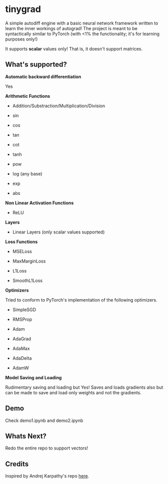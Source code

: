 # tinygrad

A simple autodiff engine with a basic neural network framework written to learn the inner workings of autograd! The project is meant to be syntactically similar to PyTorch (with <1% the functionality; it's for learning purposes only!)

It supports **scalar** values only! That is, it doesn't support matrices.

## What's supported?

**Automatic backward differentiation**

Yes

**Arithmetic Functions**

- Addition/Substraction/Multiplication/Division

- sin

- cos

- tan

- cot

- tanh

- pow

- log (any base)

- exp

- abs

**Non Linear Activation Functions**

- ReLU

**Layers**

- Linear Layers (only scalar values supported)

**Loss Functions**

- MSELoss

- MaxMarginLoss

- L1Loss

- SmoothL1Loss

**Optimizers**

Tried to conform to PyTorch's implementation of the following optimizers.

- SimpleSGD 

- RMSProp

- Adam

- AdaGrad

- AdaMax

- AdaDelta

- AdamW

**Model Saving and Loading**

Rudimentary saving and loading but Yes! Saves and loads gradients also but can be made to save and load only weights and not the gradients.

## Demo 

Check demo1.ipynb and demo2.ipynb

## Whats Next? 

Redo the entire repo to support vectors!

## Credits

Inspired by Andrej Karpathy's repo [here](https://github.com/karpathy/micrograd).